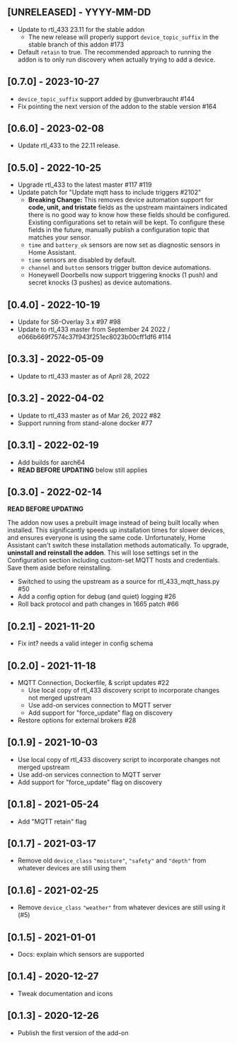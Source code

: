 ## [UNRELEASED] - YYYY-MM-DD

* Update to rtl_433 23.11 for the stable addon
  * The new release will properly support `device_topic_suffix` in the stable branch of this addon #173
* Default `retain` to true. The recommended approach to running the addon is to only run discovery when actually trying to add a device.

## [0.7.0] - 2023-10-27

* `device_topic_suffix` support added by @unverbraucht #144
* Fix pointing the next version of the addon to the stable version #164

## [0.6.0] - 2023-02-08

* Update rtl_433 to the 22.11 release.

## [0.5.0] - 2022-10-25

* Upgrade rtl_433 to the latest master #117 #119
* Update patch for "Update mqtt hass to include triggers #2102"
  * **Breaking Change:** This removes device automation support for **code, unit, and tristate** fields as the upstream maintainers indicated there is no good way to know how these fields should be configured. Existing configurations set to retain will be kept. To configure these fields in the future, manually publish a configuration topic that matches your sensor.
  * `time` and `battery_ok` sensors are now set as diagnostic sensors in Home Assistant.
  * `time` sensors are disabled by default.
  * `channel` and `button` sensors trigger button device automations.
  * Honeywell Doorbells now support triggering knocks (1 push) and secret knocks (3 pushes) as device automations.

## [0.4.0] - 2022-10-19

- Update for S6-Overlay 3.x #97 #98
- Update to rtl_433 master from September 24 2022 / e066b669f7574c37f943f251ec8023b00cff1df6 #114

## [0.3.3] - 2022-05-09

- Update to rtl_433 master as of April 28, 2022

## [0.3.2] - 2022-04-02

- Update to rtl_433 master as of Mar 26, 2022 #82
- Support running from stand-alone docker #77

## [0.3.1] - 2022-02-19

- Add builds for aarch64
- **READ BEFORE UPDATING** below still applies

## [0.3.0] - 2022-02-14

**READ BEFORE UPDATING**

The addon now uses a prebuilt image instead of being built locally when installed. This significantly speeds up installation times for slower devices, and ensures everyone is using the same code. Unfortunately, Home Assistant can't switch these installation methods automatically. To upgrade, **uninstall and reinstall the addon**. This will lose settings set in the Configuration section including custom-set MQTT hosts and credentials. Save them aside before reinstalling.

- Switched to using the upstream as a source for rtl_433_mqtt_hass.py #50
- Add a config option for debug (and quiet) logging #26
- Roll back protocol and path changes in 1665 patch #66

## [0.2.1] - 2021-11-20

- Fix int? needs a valid integer in config schema

## [0.2.0] - 2021-11-18

- MQTT Connection, Dockerfile, & script updates #22
  - Use local copy of rtl_433 discovery script to incorporate changes not merged upstream
  - Use add-on services connection to MQTT server
  - Add support for "force_update" flag on discovery
- Restore options for external brokers #28

## [0.1.9] - 2021-10-03

- Use local copy of rtl_433 discovery script to incorporate changes not merged upstream
- Use add-on services connection to MQTT server
- Add support for "force_update" flag on discovery

## [0.1.8] - 2021-05-24

- Add "MQTT retain" flag

## [0.1.7] - 2021-03-17

- Remove old `device_class` `"moisture"`, `"safety"` and `"depth"` from whatever devices are still using them

## [0.1.6] - 2021-02-25

- Remove `device_class` `"weather"` from whatever devices are still using it (#5)

## [0.1.5] - 2021-01-01

- Docs: explain which sensors are supported

## [0.1.4] - 2020-12-27

- Tweak documentation and icons

## [0.1.3] - 2020-12-26

- Publish the first version of the add-on
